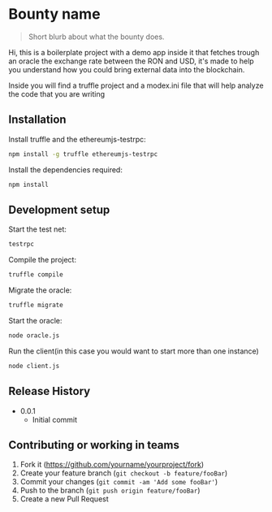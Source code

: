 # Bounty name
> Short blurb about what the bounty does.


Hi, this is a boilerplate project with a demo app inside it that fetches trough an oracle the exchange rate between the RON and USD, it's made to help you understand how you could bring external data into the blockchain.

Inside you will find a truffle project and a modex.ini file that will help analyze the code that you are writing

## Installation

Install truffle and the ethereumjs-testrpc:

```sh
npm install -g truffle ethereumjs-testrpc
```

Install the dependencies required:

```sh
npm install
```

## Development setup

Start the test net:

```sh
testrpc
```

Compile the project:

```sh
truffle compile
```

Migrate the oracle:

```sh
truffle migrate
```

Start the oracle:

```sh
node oracle.js
```

Run the client(in this case you would want to start more than one instance)

```sh
node client.js
```

## Release History

* 0.0.1
    * Initial commit

## Contributing or working in teams

1. Fork it (<https://github.com/yourname/yourproject/fork>)
2. Create your feature branch (`git checkout -b feature/fooBar`)
3. Commit your changes (`git commit -am 'Add some fooBar'`)
4. Push to the branch (`git push origin feature/fooBar`)
5. Create a new Pull Request

